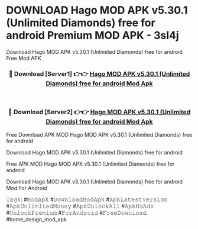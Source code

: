 # DOWNLOAD Hago MOD APK v5.30.1 (Unlimited Diamonds) free for android Premium MOD APK - 3sl4j
Download Hago MOD APK v5.30.1 (Unlimited Diamonds) free for android Free Mod APK

<div align="center">
<h3>🔴 Download [Server1] 👉👉 <a href="https://apk-comot.site?title=Hago_MOD_APK_v5.30.1_(Unlimited_Diamonds)_free_for_android">Hago MOD APK v5.30.1 (Unlimited Diamonds) free for android Mod Apk</a></h3><br>

<h3>🔴 Download [Server2] 👉👉 <a href="https://apk-comot.site?title=Hago_MOD_APK_v5.30.1_(Unlimited_Diamonds)_free_for_android">Hago MOD APK v5.30.1 (Unlimited Diamonds) free for android Mod Apk</a></h3>
</div>


Free Download APK MOD Hago MOD APK v5.30.1 (Unlimited Diamonds) free for android

Download Hago MOD APK v5.30.1 (Unlimited Diamonds) free for android 

Free APK MOD Hago MOD APK v5.30.1 (Unlimited Diamonds) free for android 

Download Hago MOD APK v5.30.1 (Unlimited Diamonds) free for android Mod For Android

𝚃𝚊𝚐𝚜: #𝙼𝚘𝚍𝙰𝚙𝚔 #𝙳𝚘𝚠𝚗𝚕𝚘𝚊𝚍𝙼𝚘𝚍𝙰𝚙𝚔 #𝙰𝚙𝚔𝙻𝚊𝚝𝚎𝚜𝚝𝚅𝚎𝚛𝚜𝚒𝚘𝚗 #𝙰𝚙𝚔𝚄𝚗𝚕𝚒𝚖𝚒𝚝𝚎𝚍𝙼𝚘𝚗𝚎𝚢 #𝙰𝚙𝚔𝚄𝚗𝚕𝚘𝚌𝚔𝙰𝚕𝚕 #𝙰𝚙𝚔𝙽𝚘𝙰𝚍𝚜 #𝚄𝚗𝚕𝚘𝚌𝚔𝙿𝚛𝚎𝚖𝚒𝚞𝚖 #𝙵𝚘𝚛𝙰𝚗𝚍𝚛𝚘𝚒𝚍 #𝙵𝚛𝚎𝚎𝙳𝚘𝚠𝚗𝚕𝚘𝚊𝚍 #home_design_mod_apk